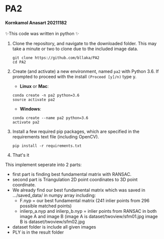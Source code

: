 # PA2
#### Kornkamol Anasart 20211182

✨This code was written in python ✨
1. Clone the repository, and navigate to the downloaded folder. This may take a minute or two to clone due to the included image data.
    ```
    git clone https://github.com/bllaka/PA2
    cd PA2
    ```
2.  Create (and activate) a new environment, named `pa2` with Python 3.6. If prompted to proceed with the install `(Proceed [y]/n)` type y.

	- __Linux__ or __Mac__: 
	```
	conda create -n pa2 python=3.6
	source activate pa2
	```
	- __Windows__: 
	```
	conda create --name pa2 python=3.6
	activate pa2
	```
3. Install a few required pip packages, which are specified in the requirements text file (including OpenCV).
    ```
    pip install -r requirements.txt
    ```
4. That's it

This implement seperate into 2 parts:
- first part is finding best fundamental matrix with RANSAC.
- second part is Triangulation 2D point coordinates to 3D point coordinate.
- We already find our best fundamental matrix which was saved in .../saved_data/ in numpy array including:
    - F.nyp = our best fundamental matrix (241 inlier points from 296 possible matched points)
    - inlierp_a.nyp and inlierp_b.nyp = inlier points from RANSAC in both image A and image B (image A is dataset/twoview/sfm01.jpg image B is dataset/twoview/sfm02.jpg
- dataset folder is include all given images
- PLY is in the result folder
